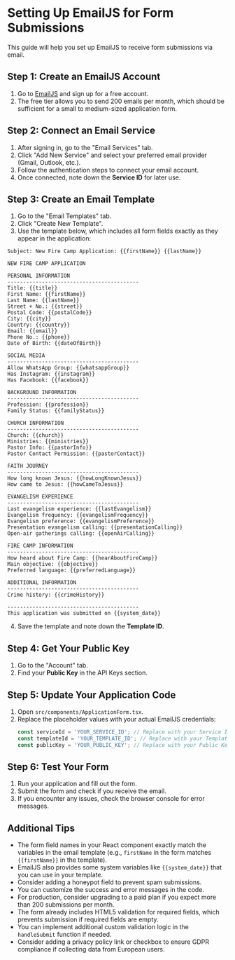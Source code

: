# Setting Up EmailJS for Form Submissions

This guide will help you set up EmailJS to receive form submissions via email.

## Step 1: Create an EmailJS Account

1. Go to [EmailJS](https://www.emailjs.com/) and sign up for a free account.
2. The free tier allows you to send 200 emails per month, which should be sufficient for a small to medium-sized application form.

## Step 2: Connect an Email Service

1. After signing in, go to the "Email Services" tab.
2. Click "Add New Service" and select your preferred email provider (Gmail, Outlook, etc.).
3. Follow the authentication steps to connect your email account.
4. Once connected, note down the **Service ID** for later use.

## Step 3: Create an Email Template

1. Go to the "Email Templates" tab.
2. Click "Create New Template".
3. Use the template below, which includes all form fields exactly as they appear in the application:

```
Subject: New Fire Camp Application: {{firstName}} {{lastName}}

NEW FIRE CAMP APPLICATION

PERSONAL INFORMATION
------------------------------------------
Title: {{title}}
First Name: {{firstName}}
Last Name: {{lastName}}
Street + No.: {{street}}
Postal Code: {{postalCode}}
City: {{city}}
Country: {{country}}
Email: {{email}}
Phone No.: {{phone}}
Date of Birth: {{dateOfBirth}}

SOCIAL MEDIA
------------------------------------------
Allow WhatsApp Group: {{whatsappGroup}}
Has Instagram: {{instagram}}
Has Facebook: {{facebook}}

BACKGROUND INFORMATION
------------------------------------------
Profession: {{profession}}
Family Status: {{familyStatus}}

CHURCH INFORMATION
------------------------------------------
Church: {{church}}
Ministries: {{ministries}}
Pastor Info: {{pastorInfo}}
Pastor Contact Permission: {{pastorContact}}

FAITH JOURNEY
------------------------------------------
How long known Jesus: {{howLongKnownJesus}}
How came to Jesus: {{howCameToJesus}}

EVANGELISM EXPERIENCE
------------------------------------------
Last evangelism experience: {{lastEvangelism}}
Evangelism frequency: {{evangelismFrequency}}
Evangelism preference: {{evangelismPreference}}
Presentation evangelism calling: {{presentationCalling}}
Open-air gatherings calling: {{openAirCalling}}

FIRE CAMP INFORMATION
------------------------------------------
How heard about Fire Camp: {{hearAboutFireCamp}}
Main objective: {{objective}}
Preferred language: {{preferredLanguage}}

ADDITIONAL INFORMATION
------------------------------------------
Crime history: {{crimeHistory}}

------------------------------------------
This application was submitted on {{system_date}}
```

4. Save the template and note down the **Template ID**.

## Step 4: Get Your Public Key

1. Go to the "Account" tab.
2. Find your **Public Key** in the API Keys section.

## Step 5: Update Your Application Code

1. Open `src/components/ApplicationForm.tsx`.
2. Replace the placeholder values with your actual EmailJS credentials:
   ```javascript
   const serviceId = 'YOUR_SERVICE_ID'; // Replace with your Service ID
   const templateId = 'YOUR_TEMPLATE_ID'; // Replace with your Template ID
   const publicKey = 'YOUR_PUBLIC_KEY'; // Replace with your Public Key
   ```

## Step 6: Test Your Form

1. Run your application and fill out the form.
2. Submit the form and check if you receive the email.
3. If you encounter any issues, check the browser console for error messages.

## Additional Tips

- The form field names in your React component exactly match the variables in the email template (e.g., `firstName` in the form matches `{{firstName}}` in the template).
- EmailJS also provides some system variables like `{{system_date}}` that you can use in your template.
- Consider adding a honeypot field to prevent spam submissions.
- You can customize the success and error messages in the code.
- For production, consider upgrading to a paid plan if you expect more than 200 submissions per month.
- The form already includes HTML5 validation for required fields, which prevents submission if required fields are empty.
- You can implement additional custom validation logic in the `handleSubmit` function if needed.
- Consider adding a privacy policy link or checkbox to ensure GDPR compliance if collecting data from European users. 